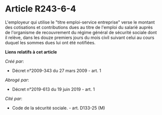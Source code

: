# Article R243-6-4

L'employeur qui utilise le "titre emploi-service entreprise" verse le montant des cotisations et contributions dues au titre
de l'emploi du salarié auprès de l'organisme de recouvrement du régime général de sécurité sociale dont il relève, dans les
douze premiers jours du mois civil suivant celui au cours duquel les sommes dues lui ont été notifiées.

**Liens relatifs à cet article**

_Créé par_:

  - Décret n°2009-343 du 27 mars 2009 - art. 1

_Abrogé par_:

  - Décret n°2019-613 du 19 juin 2019 - art. 1

_Cité par_:

  - Code de la sécurité sociale. - art. D133-25 (M)
